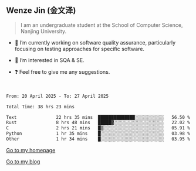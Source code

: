 ## Wenze Jin (金文泽)

> I am an undergraduate student at the School of Computer Science, Nanjing University.

- 🔭 I’m currently working on software quality assurance, particularly focusing on testing approaches for specific software.
  
- 🌱 I’m interested in SQA & SE.
  
- ❓ Feel free to give me any suggestions.  

<br>  

<!--START_SECTION:waka-->

```txt
From: 20 April 2025 - To: 27 April 2025

Total Time: 38 hrs 23 mins

Text               22 hrs 35 mins  ██████████████░░░░░░░░░░░   56.50 %
Rust               8 hrs 48 mins   █████▓░░░░░░░░░░░░░░░░░░░   22.02 %
C                  2 hrs 21 mins   █▒░░░░░░░░░░░░░░░░░░░░░░░   05.91 %
Python             1 hr 35 mins    █░░░░░░░░░░░░░░░░░░░░░░░░   03.98 %
Other              1 hr 34 mins    █░░░░░░░░░░░░░░░░░░░░░░░░   03.95 %
```

<!--END_SECTION:waka-->

[Go to my homepage](https://wenzejin.github.io)

[Go to my blog](https://wenzejin.notion.site/Wenze-Jin-s-Blog-1635e9fa7b6d80b3adcedfacc74aa717?pvs=4)

